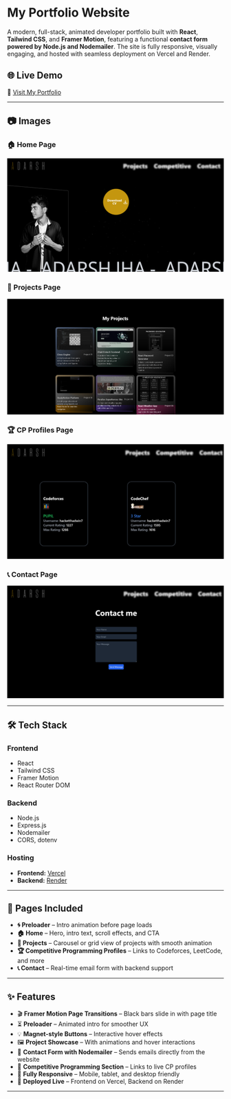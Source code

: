 # My Portfolio Website

A modern, full-stack, animated developer portfolio built with **React**, **Tailwind CSS**, and **Framer Motion**, featuring a functional **contact form powered by Node.js and Nodemailer**. The site is fully responsive, visually engaging, and hosted with seamless deployment on Vercel and Render.

## 🌐 Live Demo

🔗 [Visit My Portfolio](https://adarshjha.vercel.app/)

---
## 📷 Images

### 🏠 Home Page  
![Home Page](./screenshots/home.png)

### 💼 Projects Page  
![Projects Page](./screenshots/projects.png)

### 🏆 CP Profiles Page  
![CP Profiles Page](./screenshots/profiles.png)

### 📞 Contact Page  
![Contact Page](./screenshots/contact.png)

---

## 🛠 Tech Stack

### Frontend

- React
- Tailwind CSS
- Framer Motion
- React Router DOM

### Backend

- Node.js
- Express.js
- Nodemailer
- CORS, dotenv

### Hosting

- **Frontend:** [Vercel](https://vercel.com/)
- **Backend:** [Render](https://render.com/)

---

## 📄 Pages Included

- **🌀 Preloader** – Intro animation before page loads
- **🏠 Home** – Hero, intro text, scroll effects, and CTA
- **💼 Projects** – Carousel or grid view of projects with smooth animation
- **🏆 Competitive Programming Profiles** – Links to Codeforces, LeetCode, and more
- **📞 Contact** – Real-time email form with backend support

---

## ✨ Features

- 🎬 **Framer Motion Page Transitions** – Black bars slide in with page title
- ⏳ **Preloader** – Animated intro for smoother UX
- 💡 **Magnet-style Buttons** – Interactive hover effects
- 🖼️ **Project Showcase** – With animations and hover interactions
- 💌 **Contact Form with Nodemailer** – Sends emails directly from the website
- 🔗 **Competitive Programming Section** – Links to live CP profiles
- 📱 **Fully Responsive** – Mobile, tablet, and desktop friendly
- 🚀 **Deployed Live** – Frontend on Vercel, Backend on Render

---

